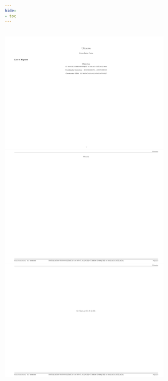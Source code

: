 ```yaml
---
hide:
- toc
---
```

#
![](Ubicacion_page_1.png)
![](Ubicacion_page_2.png)
![](Ubicacion_page_3.png)

 <style> 
body {
background-image: url('https://github.com/asolear/assets/blob/master/imgs/fondo3.jpg?raw=true'); 
background-repeat: no-repeat; 
background-attachment: fixed; /* background-size: cover; */ 
background-size: 100% 100%;
}
</style> 
